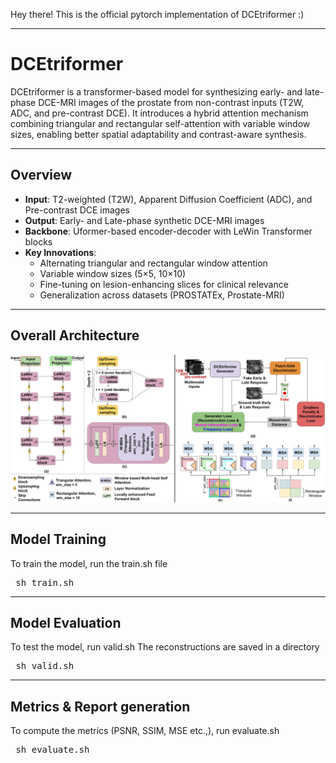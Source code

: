 Hey there! This is the official pytorch implementation of DCEtriformer :)
____
# DCEtriformer
DCEtriformer is a transformer-based model for synthesizing early- and late-phase DCE-MRI images of the prostate from non-contrast inputs (T2W, ADC, and pre-contrast DCE). It introduces a hybrid attention mechanism combining triangular and rectangular self-attention with variable window sizes, enabling better spatial adaptability and contrast-aware synthesis.
____
##  Overview
- **Input**: T2-weighted (T2W), Apparent Diffusion Coefficient (ADC), and Pre-contrast DCE images
- **Output**: Early- and Late-phase synthetic DCE-MRI images
- **Backbone**: Uformer-based encoder-decoder with LeWin Transformer blocks
- **Key Innovations**:
  - Alternating triangular and rectangular window attention
  - Variable window sizes (5×5, 10×10)
  - Fine-tuning on lesion-enhancing slices for clinical relevance
  - Generalization across datasets (PROSTATEx, Prostate-MRI)
____
## Overall Architecture
![DCEtriformer Architecture](architecture.jpg)
____
## Model Training
To train the model, run the train.sh file
<pre> sh train.sh </pre>
____
## Model Evaluation
To test the model, run valid.sh
The reconstructions are saved in a directory
<pre> sh valid.sh </pre>
____
## Metrics & Report generation
To compute the metrics (PSNR, SSIM, MSE etc.,), run evaluate.sh
<pre> sh evaluate.sh </pre>

